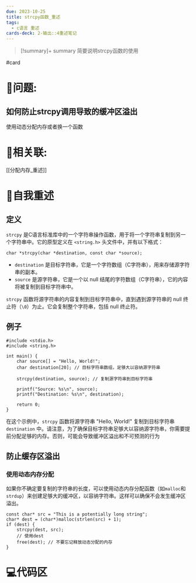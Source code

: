 ```yaml
---
due: 2023-10-25
title: strcpy函数_重述
tags:
  - c语言 重述
cards-deck: 2-输出::4重述笔记
---
```



> [!summary]+ summary
> 简要说明strcpy函数的使用

#card
# 🤔问题:
## 如何防止strcpy调用导致的缓冲区溢出
使用动态分配内存或者换一个函数
# 🤔相关联:
[[分配内存_重述]]



# 📘自我重述
## 定义
`strcpy` 是C语言标准库中的一个字符串操作函数，用于将一个字符串复制到另一个字符串中。它的原型定义在 `<string.h>` 头文件中，并有以下格式：
```
char *strcpy(char *destination, const char *source);
```
- `destination` 是目标字符串，它是一个字符数组（C字符串），用来存储源字符串的副本。
- `source` 是源字符串，它是一个以 null 结尾的字符数组（C字符串），它的内容将被复制到目标字符串中。

`strcpy` 函数将源字符串的内容复制到目标字符串中，直到遇到源字符串的 null 终止符（`\0`）为止。它会复制整个字符串，包括 null 终止符。

## 例子
```
#include <stdio.h>
#include <string.h>

int main() {
    char source[] = "Hello, World!";
    char destination[20]; // 目标字符串数组，足够大以容纳源字符串

    strcpy(destination, source); // 复制源字符串到目标字符串

    printf("Source: %s\n", source);
    printf("Destination: %s\n", destination);

    return 0;
}
```

在这个示例中，`strcpy` 函数将源字符串 "Hello, World!" 复制到目标字符串 `destination` 中。请注意，为了确保目标字符串足够大以容纳源字符串，你需要提前分配足够的内存。否则，可能会导致缓冲区溢出和不可预测的行为

## 防止缓存区溢出
### 使用动态内存分配
如果你不确定要复制的字符串的长度，可以使用动态内存分配函数（如`malloc`和`strdup`）来创建足够大的缓冲区，以容纳字符串。这样可以确保不会发生缓冲区溢出。
```
const char* src = "This is a potentially long string";
char* dest = (char*)malloc(strlen(src) + 1);
if (dest) {
    strcpy(dest, src);
    // 使用dest
    free(dest); // 不要忘记释放动态分配的内存
}
```
# 💻代码区
